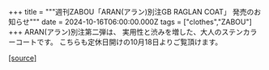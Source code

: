 +++
title = """週刊ZABOU「ARAN(アラン)別注GB RAGLAN COAT」  発売のお知らせ"""
date = 2024-10-16T06:00:00.000Z
tags = ["clothes","ZABOU"]
+++
ARAN(アラン)別注第二弾は、 実用性と渋みを増した、大人のステンカラーコートです。 こちらも定休日開けの10月18日よりご覧頂けます。

[[source]](https://zabou.org/2024/10/16/310241/)
